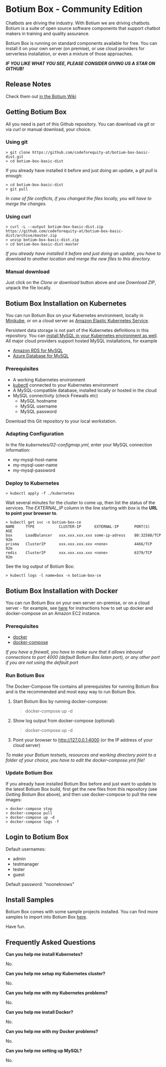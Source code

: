 # Botium Box - Community Edition

Chatbots are driving the industry. With Botium we are driving chatbots. Botium is a suite of open source software components that support chatbot makers in training and quality assurance.

Botium Box is running on standard components available for free. You can install it on your own server (on premise), or use cloud providers for serverless installation, or even a mixture of those approaches.

**_IF YOU LIKE WHAT YOU SEE, PLEASE CONSIDER GIVING US A STAR ON GITHUB!_**

## Release Notes

Check them out [in the Botium Wiki](https://botium.atlassian.net/wiki/spaces/BOTIUM/pages/20807681/Botium+Box+Release+Notes)

## Getting Botium Box

All you need is part of this Github repository. You can download via _git_ or via _curl_ or manual download, your choice.

### Using git

    > git clone https://github.com/codeforequity-at/botium-box-basic-dist.git
    > cd botium-box-basic-dist

If you already have installed it before and just doing an update, a _git pull_ is enough:

    > cd botium-box-basic-dist
    > git pull

_In case of file conflicts, if you changed the files locally, you will have to merge the changes._

### Using curl

    > curl -L --output botium-box-basic-dist.zip https://github.com/codeforequity-at/botium-box-basic-dist/archive/master.zip
    > unzip botium-box-basic-dist.zip
    > cd botium-box-basic-dist-master

_If you already have installed it before and just doing an update, you have to download to another location and merge the new files to this directory._

### Manual download

Just click on the _Clone or download_ button above and use _Download ZIP_, unpack the file locally.

## Botium Box Installation on Kubernetes

You can run Botium Box on your Kubernetes environment, locally in [Minikube](https://kubernetes.io/de/docs/setup/minikube/), or on a cloud server as [Amazon Elastic Kubernetes Service](https://aws.amazon.com/de/eks/).

Persistent data storage is not part of the Kubernetes definitions in this repository. You can [install MySQL in your Kubernetes environment as well](https://kubernetes.io/docs/tasks/run-application/run-single-instance-stateful-application/). All major cloud providers support hosted MySQL installations, for example
* [Amazon RDS for MySQL](https://aws.amazon.com/de/rds/mysql/)
* [Azure Database for MySQL](https://azure.microsoft.com/de-de/services/mysql/)

### Prerequisites

* A working Kubernetes environment
* [kubectl](https://kubernetes.io/de/docs/tasks/tools/install-kubectl/) connected to your Kubernetes environment
* A MySQL-compatible database, installed locally or hosted in the cloud
* MySQL connectivity (check Firewalls etc)
    - MySQL hostname
    - MySQL username
    - MySQL password

Download this Git repository to your local workstation.

### Adapting Configuration

In the file _kubernetes/02-configmap.yml_, enter your MySQL connection information:
* my-mysql-host-name
* my-mysql-user-name
* my-mysql-password

### Deploy to Kubernetes

	> kubectl apply -f ./kubernetes

Wait several minutes for the cluster to come up, then list the status of the services. The *EXTERNAL_IP* column in the line starting with *box* is the **URL to point your browser to**.

```
> kubectl get svc -n botium-box-ce
NAME     TYPE           CLUSTER-IP      EXTERNAL-IP       PORT(S)        AGE
box      LoadBalancer   xxx.xxx.xxx.xxx some-ip-adress    80:32588/TCP   92m
prisma   ClusterIP      xxx.xxx.xxx.xxx <none>            4466/TCP       92m
redis    ClusterIP      xxx.xxx.xxx.xxx <none>            6379/TCP       92m
```

See the log output of Botium Box:

	> kubectl logs -l name=box -n botium-box-ce

## Botium Box Installation with Docker

You can run Botium Box on your own server on-premise, or on a cloud server - for example, see [here](https://acloudxpert.com/how-to-install-docker-compose-on-amazon-linux-ami/) for instructions how to set up docker and docker-compose on an Amazon EC2 instance.

### Prerequisites

* [docker](https://www.docker.com/get-started)
* [docker-compose](https://docs.docker.com/compose/install/)

_If you have a firewall, you have to make sure that it allows inbound connections to port 4000 (default Botium Box listen port), or any other port if you are not using the default port_

### Run Botium Box

The Docker-Compose file contains all prerequisites for running Botium Box and is the recommended and most easy way to run Botium Box.

1. Start Botium Box by running docker-compose:
	> docker-compose up -d

2. Show log output from docker-compose (optional):
	> docker-compose up -d

3. Point your browser to http://127.0.0.1:4000 (or the IP address of your cloud server)

_To make your Botium testsets, resources and working directory point to a folder of your choice, you have to edit the docker-compose.yml file!_

### Update Botium Box

If you already have installed Botium Box before and just want to update to the latest Botium Box build, first get the new files from this repository (see _Getting Botium Box_ above), and then use docker-compose to pull the new images:

```
> docker-compose stop
> docker-compose pull
> docker-compose up -d
> docker-compose logs -f
```

## Login to Botium Box

Default usernames: 
* admin
* testmanager
* tester
* guest

Default password: "nooneknows"

## Install Samples

Botium Box comes with some sample projects installed. You can find more samples to import into Botium Box [here](https://botium.atlassian.net/wiki/spaces/BOTIUM/pages/57671681/Howto+Import+Botium+Samples).

Have fun.

## Frequently Asked Questions

**Can you help me install Kubernetes?**

No.

**Can you help me setup my Kubernetes cluster?**

No.

**Can you help me with my Kubernetes problems?**

No.

**Can you help me install Docker?**

No.

**Can you help me with my Docker problems?**

No.

**Can you help me setting up MySQL?**

No.
